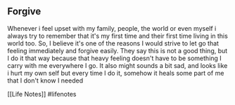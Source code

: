 ## Forgive

Whenever i feel upset with my family, people, the world or even myself i always try to remember that it's my first time and their first time living in this world too. So, I believe it's one of the reasons I would strive to let go that feeling immediately and forgive easily. They say this is not a good thing, but I do it that way because that heavy feeling doesn't have to be something I carry with me everywhere I go. It also might sounds a bit sad, and looks like i hurt my own self but every time I do it, somehow it heals some part of me that I don't know I needed

[[Life Notes]]
#lifenotes 